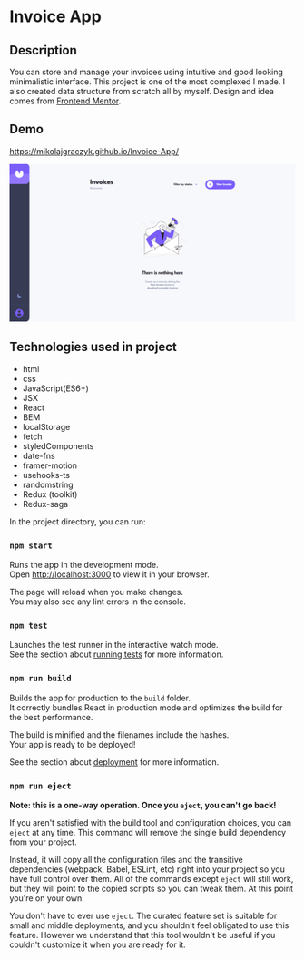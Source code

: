 # Invoice App

## Description
You can store and manage your invoices using intuitive and good looking minimalistic interface. This project is one of the most complexed I made. I also created data structure from scratch all by myself. Design and idea comes from [Frontend Mentor](https://www.frontendmentor.io/).

## Demo
https://mikolajgraczyk.github.io/Invoice-App/

![example](https://github.com/mikolajgraczyk/Invoice-App/blob/main/public/Demo.gif?raw=true)

## Technologies used in project
- html
- css
- JavaScript(ES6+)
- JSX
- React
- BEM
- localStorage
- fetch
- styledComponents
- date-fns
- framer-motion
- usehooks-ts
- randomstring
- Redux (toolkit)
- Redux-saga

In the project directory, you can run:

### `npm start`

Runs the app in the development mode.\
Open [http://localhost:3000](http://localhost:3000) to view it in your browser.

The page will reload when you make changes.\
You may also see any lint errors in the console.

### `npm test`

Launches the test runner in the interactive watch mode.\
See the section about [running tests](https://facebook.github.io/create-react-app/docs/running-tests) for more information.

### `npm run build`

Builds the app for production to the `build` folder.\
It correctly bundles React in production mode and optimizes the build for the best performance.

The build is minified and the filenames include the hashes.\
Your app is ready to be deployed!

See the section about [deployment](https://facebook.github.io/create-react-app/docs/deployment) for more information.

### `npm run eject`

**Note: this is a one-way operation. Once you `eject`, you can't go back!**

If you aren't satisfied with the build tool and configuration choices, you can `eject` at any time. This command will remove the single build dependency from your project.

Instead, it will copy all the configuration files and the transitive dependencies (webpack, Babel, ESLint, etc) right into your project so you have full control over them. All of the commands except `eject` will still work, but they will point to the copied scripts so you can tweak them. At this point you're on your own.

You don't have to ever use `eject`. The curated feature set is suitable for small and middle deployments, and you shouldn't feel obligated to use this feature. However we understand that this tool wouldn't be useful if you couldn't customize it when you are ready for it.

